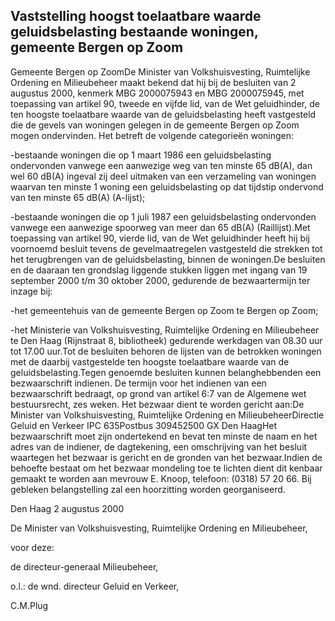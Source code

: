 <meta http-equiv='Content-Type' content='text/html; charset=utf-8' />

## Vaststelling hoogst toelaatbare waarde geluidsbelasting bestaande woningen, gemeente Bergen op Zoom

Gemeente Bergen op ZoomDe Minister van Volkshuisvesting, Ruimtelijke Ordening en Milieubeheer maakt bekend dat hij bij de besluiten van 2 augustus 2000, kenmerk MBG 2000075943 en MBG 2000075945, met toepassing van artikel 90, tweede en vijfde lid, van de Wet geluidhinder, de ten hoogste toelaatbare waarde van de geluidsbelasting heeft vastgesteld die de gevels van woningen gelegen in de gemeente Bergen op Zoom mogen ondervinden. Het betreft de volgende categorieën woningen:

-bestaande woningen die op 1 maart 1986 een geluidsbelasting ondervonden vanwege een aanwezige weg van ten minste 65 dB(A), dan wel 60 dB(A) ingeval zij deel uitmaken van een verzameling van woningen waarvan ten minste 1 woning een geluidsbelasting op dat tijdstip ondervond van ten minste 65 dB(A) (A-lijst);

-bestaande woningen die op 1 juli 1987 een geluidsbelasting ondervonden vanwege een aanwezige spoorweg van meer dan 65 dB(A) (Raillijst).Met toepassing van artikel 90, vierde lid, van de Wet geluidhinder heeft hij bij voornoemd besluit tevens de gevelmaatregelen vastgesteld die strekken tot het terugbrengen van de geluidsbelasting, binnen de woningen.De besluiten en de daaraan ten grondslag liggende stukken liggen met ingang van 19 september 2000 t/m 30 oktober 2000, gedurende de bezwaartermijn ter inzage bij:

-het gemeentehuis van de gemeente Bergen op Zoom te Bergen op Zoom;

-het Ministerie van Volkshuisvesting, Ruimtelijke Ordening en Milieubeheer te Den Haag (Rijnstraat 8, bibliotheek) gedurende werkdagen van 08.30 uur tot 17.00 uur.Tot de besluiten behoren de lijsten van de betrokken woningen met de daarbij vastgestelde ten hoogste toelaatbare waarde van de geluidsbelasting.Tegen genoemde besluiten kunnen belanghebbenden een bezwaarschrift indienen. De termijn voor het indienen van een bezwaarschrift bedraagt, op grond van artikel 6:7 van de Algemene wet bestuursrecht, zes weken. Het bezwaar dient te worden gericht aan:De Minister van Volkshuisvesting, Ruimtelijke Ordening en MilieubeheerDirectie Geluid en Verkeer IPC 635Postbus 309452500 GX Den HaagHet bezwaarschrift moet zijn ondertekend en bevat ten minste de naam en het adres van de indiener, de dagtekening, een omschrijving van het besluit waartegen het bezwaar is gericht en de gronden van het bezwaar.Indien de behoefte bestaat om het bezwaar mondeling toe te lichten dient dit kenbaar gemaakt te worden aan mevrouw E. Knoop, telefoon: (0318) 57 20 66. Bij gebleken belangstelling zal een hoorzitting worden georganiseerd.

Den Haag
2 augustus 2000

De 
Minister van Volkshuisvesting, Ruimtelijke Ordening en Milieubeheer,

voor deze:

de 
directeur-generaal Milieubeheer, 

o.l.: de 
wnd. directeur Geluid en Verkeer,

C.M.Plug
